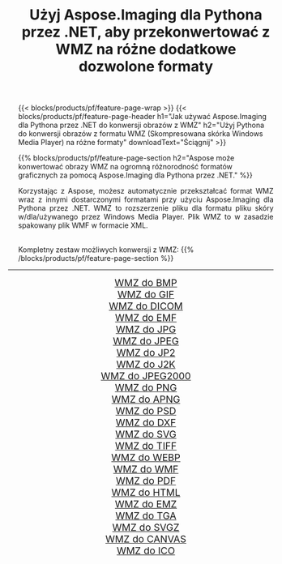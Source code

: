 ﻿---
title: Użyj Aspose.Imaging dla Pythona przez .NET, aby przekonwertować z WMZ na różne dodatkowe dozwolone formaty 
weight: 3920
url: /pl/python-net/conversion/from/wmz/ 
lang: pl
langdirlevel: 2
locales: zh-hans,ja,it,ru,de,es,fr,nl,id,lt,pl,pt,vi,tr,ko,zh-hant,ar,hi,th,sv,cs,uk,he
description: Możesz szybko przekształcić WMZ(Skompresowana skórka Windows Media Player) w różne formaty za pomocą Aspose.Imaging dla Pythona przez .NET.
---

{{< blocks/products/pf/feature-page-wrap >}}
{{< blocks/products/pf/feature-page-header h1="Jak używać Aspose.Imaging dla Pythona przez .NET do konwersji obrazów z WMZ" h2="Użyj Pythona do konwersji obrazów z formatu WMZ (Skompresowana skórka Windows Media Player) na różne formaty" downloadText="Ściągnij" >}}


{{% blocks/products/pf/feature-page-section  h2="Aspose może konwertować obrazy WMZ na ogromną różnorodność formatów graficznych za pomocą Aspose.Imaging dla Pythona przez .NET." %}}
<p align=justify>Korzystając z Aspose, możesz automatycznie przekształcać format WMZ wraz z innymi dostarczonymi formatami przy użyciu Aspose.Imaging dla Pythona przez .NET. WMZ to rozszerzenie pliku dla formatu pliku skóry w/dla/używanego przez Windows Media Player. Plik WMZ to w zasadzie spakowany plik WMF w formacie XML.</p>
<br/>
Kompletny zestaw możliwych konwersji z WMZ:
{{% /blocks/products/pf/feature-page-section %}}
<div class="container-fluid productfamilypage bg-gray">
    <div class="convertypes bg-gray agp-content section">
        <div class="container">
		<hr style="margin-left:-20px;"/>
		<div class="row other-converters" style="gap: 10px;font-size: 19px;text-align:center;">
		    <div class='col-md-2 other-converter remove-lp remove-rp'><a href="/imaging/pl/python-net/conversion/wmz-to-bmp/" style="padding:15px;">WMZ do BMP</a></div><div class='col-md-2 other-converter remove-lp remove-rp'><a href="/imaging/pl/python-net/conversion/wmz-to-gif/" style="padding:15px;">WMZ do GIF</a></div><div class='col-md-2 other-converter remove-lp remove-rp'><a href="/imaging/pl/python-net/conversion/wmz-to-dicom/" style="padding:15px;">WMZ do DICOM</a></div><div class='col-md-2 other-converter remove-lp remove-rp'><a href="/imaging/pl/python-net/conversion/wmz-to-emf/" style="padding:15px;">WMZ do EMF</a></div><div class='col-md-2 other-converter remove-lp remove-rp'><a href="/imaging/pl/python-net/conversion/wmz-to-jpg/" style="padding:15px;">WMZ do JPG</a></div><div class='col-md-2 other-converter remove-lp remove-rp'><a href="/imaging/pl/python-net/conversion/wmz-to-jpeg/" style="padding:15px;">WMZ do JPEG</a></div><div class='col-md-2 other-converter remove-lp remove-rp'><a href="/imaging/pl/python-net/conversion/wmz-to-jp2/" style="padding:15px;">WMZ do JP2</a></div><div class='col-md-2 other-converter remove-lp remove-rp'><a href="/imaging/pl/python-net/conversion/wmz-to-j2k/" style="padding:15px;">WMZ do J2K</a></div><div class='col-md-2 other-converter remove-lp remove-rp'><a href="/imaging/pl/python-net/conversion/wmz-to-jpeg2000/" style="padding:15px;">WMZ do JPEG2000</a></div><div class='col-md-2 other-converter remove-lp remove-rp'><a href="/imaging/pl/python-net/conversion/wmz-to-png/" style="padding:15px;">WMZ do PNG</a></div><div class='col-md-2 other-converter remove-lp remove-rp'><a href="/imaging/pl/python-net/conversion/wmz-to-apng/" style="padding:15px;">WMZ do APNG</a></div><div class='col-md-2 other-converter remove-lp remove-rp'><a href="/imaging/pl/python-net/conversion/wmz-to-psd/" style="padding:15px;">WMZ do PSD</a></div><div class='col-md-2 other-converter remove-lp remove-rp'><a href="/imaging/pl/python-net/conversion/wmz-to-dxf/" style="padding:15px;">WMZ do DXF</a></div><div class='col-md-2 other-converter remove-lp remove-rp'><a href="/imaging/pl/python-net/conversion/wmz-to-svg/" style="padding:15px;">WMZ do SVG</a></div><div class='col-md-2 other-converter remove-lp remove-rp'><a href="/imaging/pl/python-net/conversion/wmz-to-tiff/" style="padding:15px;">WMZ do TIFF</a></div><div class='col-md-2 other-converter remove-lp remove-rp'><a href="/imaging/pl/python-net/conversion/wmz-to-webp/" style="padding:15px;">WMZ do WEBP</a></div><div class='col-md-2 other-converter remove-lp remove-rp'><a href="/imaging/pl/python-net/conversion/wmz-to-wmf/" style="padding:15px;">WMZ do WMF</a></div><div class='col-md-2 other-converter remove-lp remove-rp'><a href="/imaging/pl/python-net/conversion/wmz-to-pdf/" style="padding:15px;">WMZ do PDF</a></div><div class='col-md-2 other-converter remove-lp remove-rp'><a href="/imaging/pl/python-net/conversion/wmz-to-html/" style="padding:15px;">WMZ do HTML</a></div><div class='col-md-2 other-converter remove-lp remove-rp'><a href="/imaging/pl/python-net/conversion/wmz-to-emz/" style="padding:15px;">WMZ do EMZ</a></div><div class='col-md-2 other-converter remove-lp remove-rp'><a href="/imaging/pl/python-net/conversion/wmz-to-tga/" style="padding:15px;">WMZ do TGA</a></div><div class='col-md-2 other-converter remove-lp remove-rp'><a href="/imaging/pl/python-net/conversion/wmz-to-svgz/" style="padding:15px;">WMZ do SVGZ</a></div><div class='col-md-2 other-converter remove-lp remove-rp'><a href="/imaging/pl/python-net/conversion/wmz-to-canvas/" style="padding:15px;">WMZ do CANVAS</a></div><div class='col-md-2 other-converter remove-lp remove-rp'><a href="/imaging/pl/python-net/conversion/wmz-to-ico/" style="padding:15px;">WMZ do ICO</a></div>
                </div>
        </div>
    </div>
</div>
<br/>

